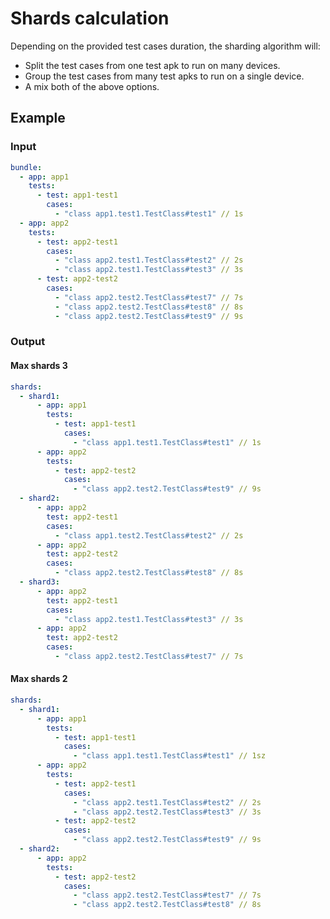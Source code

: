 # Shards calculation

Depending on the provided test cases duration, the sharding algorithm will:

* Split the test cases from one test apk to run on many devices.
* Group the test cases from many test apks to run on a single device.
* A mix both of the above options.

## Example

### Input

```yaml
bundle:
  - app: app1
    tests:
      - test: app1-test1
        cases:
          - "class app1.test1.TestClass#test1" // 1s
  - app: app2
    tests:
      - test: app2-test1
        cases:
          - "class app2.test1.TestClass#test2" // 2s
          - "class app2.test1.TestClass#test3" // 3s
      - test: app2-test2
        cases:
          - "class app2.test2.TestClass#test7" // 7s
          - "class app2.test2.TestClass#test8" // 8s
          - "class app2.test2.TestClass#test9" // 9s
```

### Output

#### Max shards 3

```yaml
shards:
  - shard1:
      - app: app1
        tests:
          - test: app1-test1
            cases:
              - "class app1.test1.TestClass#test1" // 1s
      - app: app2
        tests:
          - test: app2-test2
            cases:
              - "class app2.test2.TestClass#test9" // 9s
  - shard2:
      - app: app2
        test: app2-test1
        cases:
          - "class app1.test2.TestClass#test2" // 2s
      - app: app2
        test: app2-test2
        cases:
          - "class app2.test2.TestClass#test8" // 8s
  - shard3:
      - app: app2
        test: app2-test1
        cases:
          - "class app2.test1.TestClass#test3" // 3s
      - app: app2
        test: app2-test2
        cases:
          - "class app2.test2.TestClass#test7" // 7s
```

#### Max shards 2

```yaml
shards:
  - shard1:
      - app: app1
        tests:
          - test: app1-test1
            cases:
              - "class app1.test1.TestClass#test1" // 1sz
      - app: app2
        tests:
          - test: app2-test1
            cases:
              - "class app2.test1.TestClass#test2" // 2s
              - "class app2.test2.TestClass#test3" // 3s
          - test: app2-test2
            cases:
              - "class app2.test2.TestClass#test9" // 9s
  - shard2:
      - app: app2
        tests:
          - test: app2-test2
            cases:
              - "class app2.test2.TestClass#test7" // 7s
              - "class app2.test2.TestClass#test8" // 8s
```

